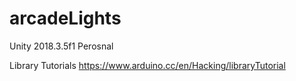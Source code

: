 # arcadeLights
Unity 2018.3.5f1 Perosnal

Library Tutorials
https://www.arduino.cc/en/Hacking/libraryTutorial
